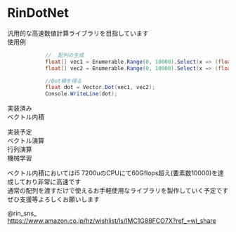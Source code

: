 # RinDotNet

汎用的な高速数値計算ライブラリを目指しています  
使用例
  
```csharp
            //  配列の生成
            float[] vec1 = Enumerable.Range(0, 10000).Select(x => (float)x).ToArray();
            float[] vec2 = Enumerable.Range(0, 10000).Select(x => (float)2 * x).ToArray();

            //Dot積を得る
            float dot = Vector.Dot(vec1, vec2);
            Console.WriteLine(dot);
```



実装済み  
ベクトル内積
  
実装予定  
ベクトル演算  
行列演算  
機械学習  
  
ベクトル内積においてはi5 7200uのCPUにて60Gflops超え(要素数10000)を達成しており非常に高速です  
通常の配列を渡すだけで使えるお手軽使用なライブラリを製作していく予定です  
ぜひ支援等よろしくお願いします  
  
@rin_sns_  
https://www.amazon.co.jp/hz/wishlist/ls/IMC1G88FCO7X?ref_=wl_share
